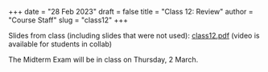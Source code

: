 +++
date = "28 Feb 2023"
draft = false
title = "Class 12: Review"
author = "Course Staff"
slug = "class12"
+++

Slides from class (including slides that were not used): [class12.pdf](https://www.dropbox.com/s/xa0z6jewnhu9jji/class12.pdf?dl=0)
(video is available for students in collab)

The Midterm Exam will be in class on Thursday, 2 March. 
